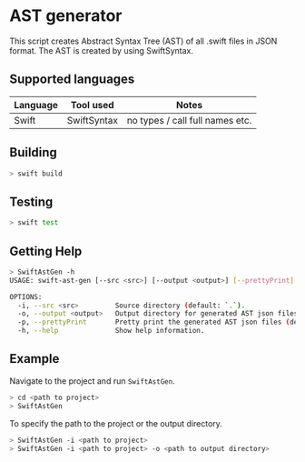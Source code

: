 # AST generator

This script creates Abstract Syntax Tree (AST) of all .swift files in JSON format.
The AST is created by using SwiftSyntax.

## Supported languages

| Language    | Tool used                   | Notes                           |
| ----------- | --------------------------- | ------------------------------- |
| Swift       | SwiftSyntax                 | no types / call full names etc. |

## Building

```bash
> swift build
```

## Testing

```bash
> swift test
```

## Getting Help

```bash
> SwiftAstGen -h
USAGE: swift-ast-gen [--src <src>] [--output <output>] [--prettyPrint]

OPTIONS:
  -i, --src <src>         Source directory (default: `.`).
  -o, --output <output>   Output directory for generated AST json files (default: `./ast_out`).
  -p, --prettyPrint       Pretty print the generated AST json files (default: `false`).
  -h, --help              Show help information.
```

## Example

Navigate to the project and run `SwiftAstGen`.

```bash
> cd <path to project>
> SwiftAstGen
```

To specify the path to the project or the output directory.

```bash
> SwiftAstGen -i <path to project>
> SwiftAstGen -i <path to project> -o <path to output directory>
```
